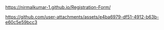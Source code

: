https://nirmalkumar-1.github.io/Registration-Form/ 

https://github.com/user-attachments/assets/e4ba6979-df51-4912-b63b-e60c5e59bcc3

